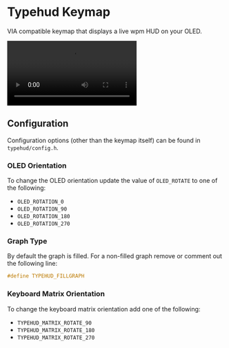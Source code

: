 # Typehud Keymap

VIA compatible keymap that displays a live wpm HUD on your OLED.

![typehud_preview](https://user-images.githubusercontent.com/2514771/166553352-7ce23eca-57a5-40fc-af41-73363eec2f40.mp4)

## Configuration

Configuration options (other than the keymap itself) can be found in `typehud/config.h`.

### OLED Orientation

To change the OLED orientation update the value of `OLED_ROTATE` to one of the following:

-   `OLED_ROTATION_0`
-   `OLED_ROTATION_90`
-   `OLED_ROTATION_180`
-   `OLED_ROTATION_270`

### Graph Type

By default the graph is filled. For a non-filled graph remove or comment out the following line:

```c
#define TYPEHUD_FILLGRAPH
```

### Keyboard Matrix Orientation

To change the keyboard matrix orientation add one of the following:

-   `TYPEHUD_MATRIX_ROTATE_90`
-   `TYPEHUD_MATRIX_ROTATE_180`
-   `TYPEHUD_MATRIX_ROTATE_270`
